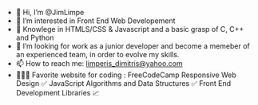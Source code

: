 - 👋 Hi, I’m @JimLimpe
- 👀 I’m interested in Front End Web Developement 
- 🌱 Knowlege in  HTMLS/CSS & Javascript and a basic grasp of C, C++ and Python
- 💞️ I’m looking for work as a junior developer and become a memeber of an experienced team, in order to evolve my skills.
- 📫 How to reach me: limperis_dimitris@yahoo.com
- 👨🏼‍🎓 Favorite website for coding : FreeCodeCamp
   Responsive Web Design ✅
   JavaScript Algorithms and Data Structures ✅
   Front End Development Libraries 📈

<!---
JimLimpe/JimLimpe is a ✨ special ✨ repository because its `README.md` (this file) appears on your GitHub profile.
You can click the Preview link to take a look at your changes.
--->

